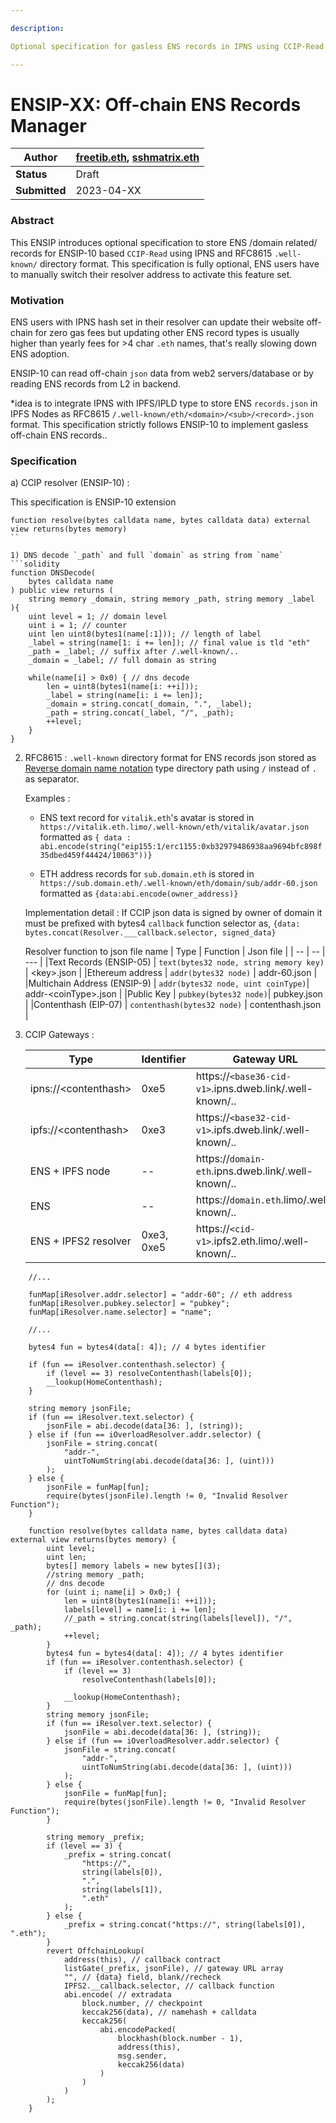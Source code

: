 ```yaml
---

description:

Optional specification for gasless ENS records in IPNS using CCIP-Read.

---
```




# ENSIP-XX: Off-chain ENS Records Manager

| **Author**    | [freetib.eth](@0xc0de4c0ffee), [sshmatrix.eth](@sshmatrix) |
| -- |  -- |
| **Status**    | Draft |
| **Submitted** | 2023-04-XX |


### Abstract

This ENSIP introduces optional specification to store ENS /domain related/ records for ENSIP-10 based `CCIP-Read` using IPNS and RFC8615 `.well-known/` directory format. This specification is fully optional, ENS users have to manually switch their resolver address to activate this feature set.


### Motivation

ENS users with IPNS hash set in their resolver can update their website off-chain for zero gas fees but updating other ENS record types is usually higher than yearly fees for >4 char `.eth` names, that's really slowing down ENS adoption.

ENSIP-10 can read off-chain `json` data from web2 servers/database or by reading ENS records from L2 in backend.

*idea is to integrate IPNS with IPFS/IPLD type to store ENS `records.json`  in IPFS Nodes as RFC8615 `/.well-known/eth/<domain>/<sub>/<record>.json` format. This specification strictly follows ENSIP-10 to implement gasless off-chain ENS records..



### Specification
a) CCIP resolver (ENSIP-10) :

This specification is ENSIP-10 extension
```
function resolve(bytes calldata name, bytes calldata data) external view returns(bytes memory)
``

1) DNS decode `_path` and full `domain` as string from `name`
```solidity
function DNSDecode(
    bytes calldata name
) public view returns (
    string memory _domain, string memory _path, string memory _label
){
    uint level = 1; // domain level
    uint i = 1; // counter
    uint len uint8(bytes1(name[:1])); // length of label
    _label = string(name[1: i += len]); // final value is tld "eth"
    _path = _label; // suffix after /.well-known/..
    _domain = _label; // full domain as string

    while(name[i] > 0x0) { // dns decode
        len = uint8(bytes1(name[i: ++i]));
        _label = string(name[i: i += len]);
        _domain = string.concat(_domain, ".", _label);
        _path = string.concat(_label, "/", _path);
        ++level;
    }
}
```

2) RFC8615 : `.well-known` directory format for ENS records json stored as [Reverse domain name notation](https://en.wikipedia.org/wiki/Reverse_domain_name_notation) type directory path using `/` instead of `.` as separator.

	Examples :

	- ENS text record for `vitalik.eth`'s avatar is stored in `https://vitalik.eth.limo/.well-known/eth/vitalik/avatar.json` formatted as `{ data : abi.encode(string("eip155:1/erc1155:0xb32979486938aa9694bfc898f35dbed459f44424/10063"))}`

	- ETH address records for `sub.domain.eth` is stored in `https://sub.domain.eth/.well-known/eth/domain/sub/addr-60.json` formatted as `{data:abi.encode(owner_address)}`

    Implementation detail : If CCIP json data is signed by owner of domain it must be prefixed with bytes4 `callback` function selector as, ```{data: bytes.concat(Resolver.___callback.selector, signed_data}```

	Resolver function to json file name
	| Type | Function | Json file |
	| -- | -- | --- |
	|Text Records (ENSIP-05) | `text(bytes32 node, string memory key)` | \<key>.json |
	|Ethereum address | `addr(bytes32 node)` | addr-60.json |
	|Multichain Address (ENSIP-9) | `addr(bytes32 node, uint coinType)`| addr-\<coinType>.json |
	|Public Key | `pubkey(bytes32 node)`| pubkey.json |
	|Contenthash (EIP-07) | `contenthash(bytes32 node)` | contenthash.json |


3) CCIP Gateways :

    | Type | Identifier | Gateway URL|
    |--- | --- | --- |
    | ipns://\<contenthash> | 0xe5 | https://`<base36-cid-v1>`.ipns.dweb.link/.well-known/..|
    | ipfs://\<contenthash> | 0xe3 | https://`<base32-cid-v1>`.ipfs.dweb.link/.well-known/..|
    | ENS + IPFS node| -- | https://`domain-eth`.ipns.dweb.link/.well-known/..|
    | ENS | -- |https://`domain.eth`.limo/.well-known/..|
    | ENS + IPFS2 resolver| 0xe3, 0xe5 |https://`<cid-v1>`.ipfs2.eth.limo/.well-known/..|



```
	//...

	funMap[iResolver.addr.selector] = "addr-60"; // eth address
	funMap[iResolver.pubkey.selector] = "pubkey";
	funMap[iResolver.name.selector] = "name";

	//...

	bytes4 fun = bytes4(data[: 4]); // 4 bytes identifier

	if (fun == iResolver.contenthash.selector) {
		if (level == 3) resolveContenthash(labels[0]);
		__lookup(HomeContenthash);
	}

	string memory jsonFile;
	if (fun == iResolver.text.selector) {
		jsonFile = abi.decode(data[36: ], (string));
	} else if (fun == iOverloadResolver.addr.selector) {
		jsonFile = string.concat(
			"addr-",
			uintToNumString(abi.decode(data[36: ], (uint)))
		);
	} else {
		jsonFile = funMap[fun];
		require(bytes(jsonFile).length != 0, "Invalid Resolver Function");
	}
```


```
	function resolve(bytes calldata name, bytes calldata data) external view returns(bytes memory) {
        uint level;
        uint len;
        bytes[] memory labels = new bytes[](3);
        //string memory _path;
        // dns decode
        for (uint i; name[i] > 0x0;) {
            len = uint8(bytes1(name[i: ++i]));
            labels[level] = name[i: i += len];
            //_path = string.concat(string(labels[level]), "/", _path);
            ++level;
        }
        bytes4 fun = bytes4(data[: 4]); // 4 bytes identifier
        if (fun == iResolver.contenthash.selector) {
            if (level == 3)
                resolveContenthash(labels[0]);

            __lookup(HomeContenthash);
        }
        string memory jsonFile;
        if (fun == iResolver.text.selector) {
            jsonFile = abi.decode(data[36: ], (string));
        } else if (fun == iOverloadResolver.addr.selector) {
            jsonFile = string.concat(
                "addr-",
                uintToNumString(abi.decode(data[36: ], (uint)))
            );
        } else {
            jsonFile = funMap[fun];
            require(bytes(jsonFile).length != 0, "Invalid Resolver Function");
        }

        string memory _prefix;
        if (level == 3) {
            _prefix = string.concat(
                "https://",
                string(labels[0]),
                ".",
                string(labels[1]),
                ".eth"
            );
        } else {
            _prefix = string.concat("https://", string(labels[0]), ".eth");
        }
        revert OffchainLookup(
            address(this), // callback contract
            listGate(_prefix, jsonFile), // gateway URL array
            "", // {data} field, blank//recheck
            IPFS2.__callback.selector, // callback function
            abi.encode( // extradata
                block.number, // checkpoint
                keccak256(data), // namehash + calldata
                keccak256(
                    abi.encodePacked(
                        blockhash(block.number - 1),
                        address(this),
                        msg.sender,
                        keccak256(data)
                    )
                )
            )
        );
    }

```
